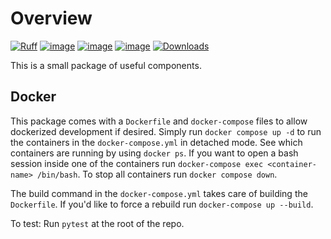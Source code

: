# Overview

[![Ruff](https://img.shields.io/endpoint?url=https://raw.githubusercontent.com/charliermarsh/ruff/main/assets/badge/v2.json)](https://github.com/astral-sh/ruff)
[![image](https://img.shields.io/pypi/v/osgood.svg)](https://pypi.org/project/osgood)
[![image](https://img.shields.io/pypi/l/osgood.svg)](https://pypi.org/project/osgood)
[![image](https://img.shields.io/pypi/pyversions/ruff.svg)](https://pypi.org/project/osgood)
[![Downloads](https://static.pepy.tech/badge/osgood/month)](https://pepy.tech/project/osgood)

This is a small package of useful components.

## Docker

This package comes with a `Dockerfile` and `docker-compose` files to allow dockerized development if desired. Simply run `docker compose up -d` to run the containers in the `docker-compose.yml` in detached mode. See which containers are running by using `docker ps`. If you want to open a bash session inside one of the containers run `docker-compose exec <container-name> /bin/bash`. To stop all containers run `docker compose down`.

The build command in the `docker-compose.yml` takes care of building the `Dockerfile`. If you'd like to force a rebuild run `docker-compose up --build`.

To test:
Run `pytest` at the root of the repo.
